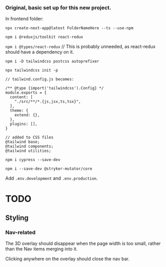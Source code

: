 ### Original, basic set up for this new project.

In frontend folder:

`npx create-next-app@latest FolderNameHere --ts --use-npm`

`npm i @reduxjs/toolkit react-redux`

`npm i @types/react-redux` // This is probably unneeded, as react-redux should have a dependency on it. 

`npm i -D tailwindcss postcss autoprefixer`

`npx tailwindcss init -p`


```
// tailwind.config.js becomes:

/** @type {import('tailwindcss').Config} */
module.exports = {
  content: [
    "./src/**/*.{js,jsx,ts,tsx}",
  ],
  theme: {
    extend: {},
  },
  plugins: [],
}

```

```
// added to CSS files
@tailwind base;
@tailwind components;
@tailwind utilities;
```

`npm i cypress --save-dev`

`npm i --save-dev @stryker-mutator/core`

Add `.env.development` and `.env.production`.

# TODO
## Styling
### Nav-related
The 3D overlay should disappear when the page width is too small, rather than the Nav items merging into it.

Clicking anywhere on the overlay should close the nav bar.

